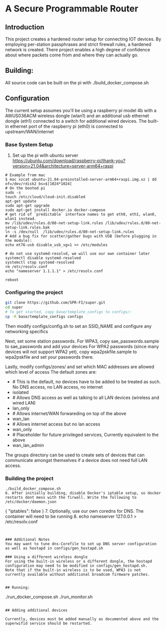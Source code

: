# A Secure Programmable Router

## Introduction

This project creates a hardened router setup for connecting IOT devices. 
By employing per-station passphrases and strict firewall rules, a hardened network is created.
There project enables a high degree of confidence about where packets come from and where they can actually go.


## Building:

All source code can be built on the pi with 
./build_docker_compose.sh


## Configuration

The current setup assumes you'll be using a raspberry pi model 4b with a AWUS036ACM wireless dongle (wlan1) 
and an additional usb ethernet dongle (eth1) connected to a switch for additional wired devices.
The built-in ethernet port of the raspberry pi (eth0) is connected to upstream/WAN/internet

### Base System Setup

1. Set up the pi with ubuntu server https://ubuntu.com/download/raspberry-pi/thank-you?version=21.04&architecture=server-arm64+raspi
```
# Example from mac
$ mac xzcat ubuntu-21.04-preinstalled-server-arm64+raspi.img.xz | dd of=/dev/rdisk2 bs=$[1024*1024]
# On the booted pi
sudo -s
touch /etc/cloud/cloud-init.disabled
apt-get update
sudo apt-get upgrade
sudo apt-get install docker.io docker-compose 
# get rid of `predictable` interface names to get eth0, eth1, wlan0, wlan1 instead.
mv /lib/udev/rules.d/80-net-setup-link.rules /lib/udev/rules.d/80-net-setup-link.rules.bak
ln -s /dev/null  /lib/udev/rules.d/80-net-setup-link.rules
# Add a bug fix for scatter/gather bugs with USB (before plugging in the module):  
echo mt76-usb disable_usb_sg=1 >> /etc/modules

# do not use systemd-resolvd, we will use our own container later
systemctl disable systemd-resolved
systemctl stop systemd-resolved
rm /etc/resolv.conf
echo "nameserver 1.1.1.1" > /etc/resolv.conf

reboot
```

### Configuring the project


```bash
git clone https://github.com/SPR-FI/super.git 
cd super 
# To get started, copy base/template_configs to configs/:
cp -R base/template_configs configs
```

Then modify configs/config.sh to set an SSID_NAME and configure any networking specifics 

Next, set some station passwords. For WPA3, copy sae_passwords.sample to sae_passwords and add your devices
For WPA2 passwords (since many devices will not support WPA2 yet), copy wpa2pskfile.sample to wpa2pskfile and set your passwords there.

Lastly, modify configs/zones/ and set which MAC addresses are allowed which level of access
The default zones are:
- \# This is the default, no devices have to be added to be treated as such. No DNS access, no LAN access, no internet
- isolated 
- \# Allows DNS access as well as talking to all LAN devices (wireless and wired LAN)
- lan_only 
- \# Allows internet/WAN forwareding on top of the above
- wan_lan
- \# Allows internet access but no lan access
- wan_only 
- \# Placeholder for future privileged services, Currently equivalent to the above
- wan_lan_admin 

The groups directory can be used to create sets of devices that can communicate amongst themselves if a device does not need full LAN access. 

### Building the project
```
./build_docker_compose.sh 
6. After initially building, disable Docker's iptable setup, so docker restarts dont mess with the firwall. Write the following to /etc/docker/daemon.json
```
{
  "iptables": false
}
7. Optionally, use our own coredns for DNS. The container will need to be running 
8. 
echo nameserver 127.0.0.1 > /etc/resolv.conf

```


### Additional Notes
You may want to tune dns-Corefile to set up DNS server configuration as well as hostapd in configs/gen_hostapd.sh

### Using a different wireless dongle 
For using the built-in wireless or a different dongle, the hostapd configuration may need to be modified in configs/gen_hostapd.sh.
Note that if the built-in wireless is to be used, WPA3 is not currently available without additional broadcom firmware patches. 


## Running:

```
./run_docker_compose.sh
./run_monitor.sh
```

## Adding additional devices

Currently, devices must be added manually as documented above and the superwifid service should be restarted. 

